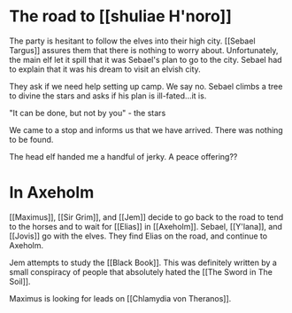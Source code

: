 # The road to [[shuliae H'noro]]
 The party is hesitant to follow the elves into their high city. [[Sebael Targus]] assures them that there is nothing to worry about. Unfortunately, the main elf let it spill that it was Sebael's plan to go to the city. Sebael had to explain that it was his dream to visit an elvish city.

They ask if we need help setting up camp. We say no. Sebael climbs a tree to divine the stars and asks if his plan is ill-fated...it is.

"It can be done, but not by you" - the stars

We came to a stop and informs us that we have arrived. There was nothing to be found.

The head elf handed me a handful of jerky. A peace offering??
# In Axeholm
[[Maximus]], [[Sir Grim]], and [[Jem]] decide to go back to the road to tend to the horses and to wait for [[Elias]] in [[Axeholm]]. Sebael, [[Y'lana]], and [[Jovis]] go with the elves. They find Elias on the road, and continue to Axeholm.

Jem attempts to study the [[Black Book]]. This was definitely written by a small conspiracy of people that absolutely hated the [[The Sword in The Soil]]. 

Maximus is looking for leads on [[Chlamydia von Theranos]].